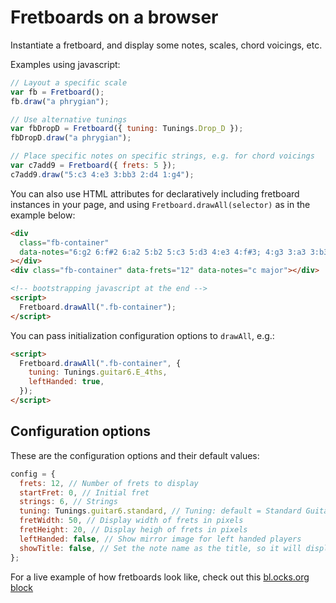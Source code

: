 # Fretboards on a browser

Instantiate a fretboard, and display some notes, scales, chord voicings, etc.

Examples using javascript:

```js
// Layout a specific scale
var fb = Fretboard();
fb.draw("a phrygian");

// Use alternative tunings
var fbDropD = Fretboard({ tuning: Tunings.Drop_D });
fbDropD.draw("a phrygian");

// Place specific notes on specific strings, e.g. for chord voicings
var c7add9 = Fretboard({ frets: 5 });
c7add9.draw("5:c3 4:e3 3:bb3 2:d4 1:g4");
```

You can also use HTML attributes for declaratively including fretboard
instances in your page, and using `Fretboard.drawAll(selector)` as in the
example below:

```html
<div
  class="fb-container"
  data-notes="6:g2 6:f#2 6:a2 5:b2 5:c3 5:d3 4:e3 4:f#3; 4:g3 3:a3 3:b3 3:c4 2:d4 2:e4 2:f#4; 1:g4 1:a4 1:b4"
></div>
<div class="fb-container" data-frets="12" data-notes="c major"></div>

<!-- bootstrapping javascript at the end -->
<script>
  Fretboard.drawAll(".fb-container");
</script>
```

You can pass initialization configuration options to `drawAll`, e.g.:

```html
<script>
  Fretboard.drawAll(".fb-container", {
    tuning: Tunings.guitar6.E_4ths,
    leftHanded: true,
  });
</script>
```

## Configuration options

These are the configuration options and their default values:

```js
config = {
  frets: 12, // Number of frets to display
  startFret: 0, // Initial fret
  strings: 6, // Strings
  tuning: Tunings.guitar6.standard, // Tuning: default = Standard Guitar
  fretWidth: 50, // Display width of frets in pixels
  fretHeight: 20, // Display heigh of frets in pixels
  leftHanded: false, // Show mirror image for left handed players
  showTitle: false, // Set the note name as the title, so it will display on hover
};
```

For a live example of how fretboards look like, check out this
[bl.ocks.org block](https://bl.ocks.org/txels/9d5bb78c606285cae893ede79542cd9a)
